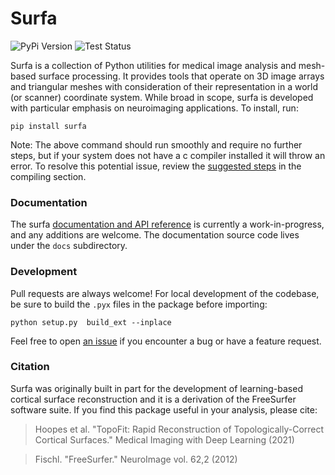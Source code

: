 # Surfa


![PyPi Version](https://img.shields.io/pypi/v/surfa?color=lightgrey&style=for-the-badge)
![Test Status](https://img.shields.io/github/actions/workflow/status/freesurfer/surfa/test.yml?branch=master&label=tests&style=for-the-badge)

Surfa is a collection of Python utilities for medical image analysis and mesh-based surface processing. It provides tools that operate on 3D image arrays and triangular meshes with consideration of their representation in a world (or scanner) coordinate system. While broad in scope, surfa is developed with particular emphasis on neuroimaging applications. To install, run:

```
pip install surfa
```

Note: The above command should run smoothly and require no further steps, but if your system does not have a c compiler installed it will throw an error.  To resolve this potential issue, review the [suggested steps](https://surfer.nmr.mgh.harvard.edu/docs/surfa/guide/installation.html) in the compiling section.

### Documentation

The surfa [documentation and API reference](https://surfer.nmr.mgh.harvard.edu/docs/surfa) is currently a work-in-progress, and any additions are welcome. The documentation source code lives under the `docs` subdirectory.

### Development

Pull requests are always welcome! For local development of the codebase, be sure to build the `.pyx` files in the package before importing:

```
python setup.py  build_ext --inplace
```

Feel free to open [an issue](https://github.com/freesurfer/surfa/issues) if you encounter a bug or have a feature request.

### Citation

Surfa was originally built in part for the development of learning-based cortical surface reconstruction and it is a derivation of the FreeSurfer software suite. If you find this package useful in your analysis, please cite:

> Hoopes et al. "TopoFit: Rapid Reconstruction of Topologically-Correct Cortical Surfaces." Medical Imaging with Deep Learning (2021)

> Fischl. "FreeSurfer." NeuroImage vol. 62,2 (2012)

